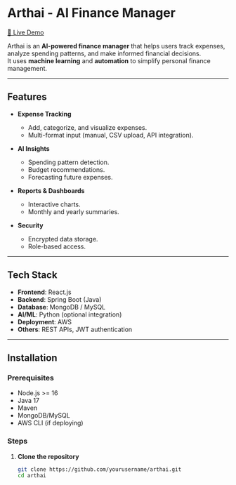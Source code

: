 # Arthai - AI Finance Manager

[🔗 Live Demo](https://main.d38bktb3mml044.amplifyapp.com/)

Arthai is an **AI-powered finance manager** that helps users track expenses, analyze spending patterns, and make informed financial decisions.  
It uses **machine learning** and **automation** to simplify personal finance management.

---

## Features

- **Expense Tracking**  
  - Add, categorize, and visualize expenses.  
  - Multi-format input (manual, CSV upload, API integration).  

- **AI Insights**  
  - Spending pattern detection.  
  - Budget recommendations.  
  - Forecasting future expenses.  

- **Reports & Dashboards**  
  - Interactive charts.  
  - Monthly and yearly summaries.  

- **Security**  
  - Encrypted data storage.  
  - Role-based access.  

---

## Tech Stack

- **Frontend**: React.js  
- **Backend**: Spring Boot (Java)  
- **Database**: MongoDB / MySQL  
- **AI/ML**: Python (optional integration)  
- **Deployment**: AWS  
- **Others**: REST APIs, JWT authentication  

---

## Installation

### Prerequisites
- Node.js >= 16  
- Java 17  
- Maven  
- MongoDB/MySQL  
- AWS CLI (if deploying)

### Steps

1. **Clone the repository**
   ```bash
   git clone https://github.com/yourusername/arthai.git
   cd arthai
